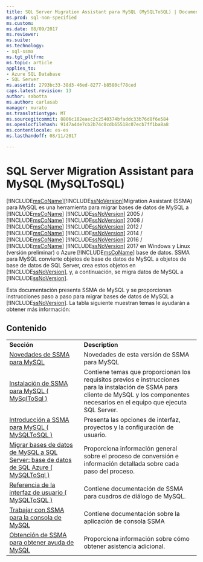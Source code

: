 ```yaml
---
title: SQL Server Migration Assistant para MySQL (MySQLToSQL) | Documentos de Microsoft
ms.prod: sql-non-specified
ms.custom: 
ms.date: 08/09/2017
ms.reviewer: 
ms.suite: 
ms.technology:
- sql-ssma
ms.tgt_pltfrm: 
ms.topic: article
applies_to:
- Azure SQL Database
- SQL Server
ms.assetid: 2793bc33-38d3-46ed-8277-b8580cf78ced
caps.latest.revision: 13
author: sabotta
ms.author: carlasab
manager: murato
ms.translationtype: MT
ms.sourcegitcommit: 8806c102eaec2c2540374bfaddc33b76d8f6e584
ms.openlocfilehash: 9147a4de7cb2b74c0cdb65518c07ecb7ff1ba8a8
ms.contentlocale: es-es
ms.lasthandoff: 08/11/2017

---
```

# <a name="sql-server-migration-assistant-for-mysql-mysqltosql"></a>SQL Server Migration Assistant para MySQL (MySQLToSQL)
[!INCLUDE[msCoName](../../includes/msconame_md.md)][!INCLUDE[ssNoVersion](../../includes/ssnoversion_md.md)]Migration Assistant (SSMA) para MySQL es una herramienta para migrar bases de datos de MySQL a [!INCLUDE[msCoName](../../includes/msconame_md.md)] [!INCLUDE[ssNoVersion](../../includes/ssnoversion_md.md)] 2005 / [!INCLUDE[msCoName](../../includes/msconame_md.md)] [!INCLUDE[ssNoVersion](../../includes/ssnoversion_md.md)] 2008 / [!INCLUDE[msCoName](../../includes/msconame_md.md)] [!INCLUDE[ssNoVersion](../../includes/ssnoversion_md.md)] 2012 / [!INCLUDE[msCoName](../../includes/msconame_md.md)] [!INCLUDE[ssNoVersion](../../includes/ssnoversion_md.md)] 2014 / [!INCLUDE[msCoName](../../includes/msconame_md.md)] [!INCLUDE[ssNoVersion](../../includes/ssnoversion_md.md)] 2016 / [!INCLUDE[msCoName](../../includes/msconame_md.md)] [!INCLUDE[ssNoVersion](../../includes/ssnoversion_md.md)] 2017 en Windows y Linux (versión preliminar) o Azure [!INCLUDE[msCoName](../../includes/msconame_md.md)] base de datos. SSMA para MySQL convierte objetos de base de datos de MySQL a objetos de base de datos de SQL Server, crea estos objetos en [!INCLUDE[ssNoVersion](../../includes/ssnoversion_md.md)], y, a continuación, se migra datos de MySQL a [!INCLUDE[ssNoVersion](../../includes/ssnoversion_md.md)].  
  
Esta documentación presenta SSMA de MySQL y se proporcionan instrucciones paso a paso para migrar bases de datos de MySQL a [!INCLUDE[ssNoVersion](../../includes/ssnoversion_md.md)]. La tabla siguiente muestran temas le ayudarán a obtener más información:  
  
## <a name="contents"></a>Contenido  
  
|||  
|-|-|  
|**Sección**|**Description**|  
|[Novedades de SSMA para MySQL](http://msdn.microsoft.com/en-us/1451a0b0-6713-4d0c-954f-ea3d8fce1d31)|Novedades de esta versión de SSMA para MySQL|  
|[Instalación de SSMA para MySQL &#40; MySqlToSql &#41;](../../ssma/mysql/installing-ssma-for-mysql-mysqltosql.md)|Contiene temas que proporcionan los requisitos previos e instrucciones para la instalación de SSMA para cliente de MySQL y los componentes necesarios en el equipo que ejecuta SQL Server.|  
|[Introducción a SSMA para MySQL &#40; MySQLToSQL &#41;](../../ssma/mysql/getting-started-with-ssma-for-mysql-mysqltosql.md)|Presenta las opciones de interfaz, proyectos y la configuración de usuario.|  
|[Migrar bases de datos de MySQL a SQL Server: base de datos de SQL Azure &#40; MySQLToSql &#41;](../../ssma/mysql/migrating-mysql-databases-to-sql-server-azure-sql-db-mysqltosql.md)|Proporciona información general sobre el proceso de conversión e información detallada sobre cada paso del proceso.|  
|[Referencia de la interfaz de usuario &#40; MySQLToSQL &#41;](../../ssma/mysql/user-interface-reference-mysqltosql.md)|Contiene documentación de SSMA para cuadros de diálogo de MySQL.|  
|[Trabajar con SSMA para la consola de MySQL](http://msdn.microsoft.com/en-us/240aaad1-d65d-4dea-b60b-315cb1ac733d)|Contiene documentación sobre la aplicación de consola SSMA|  
|[Obtención de SSMA para obtener ayuda de MySQL](http://go.microsoft.com/fwlink/?LinkID=708538&clcid=0x409)|Proporciona información sobre cómo obtener asistencia adicional.|  
  

